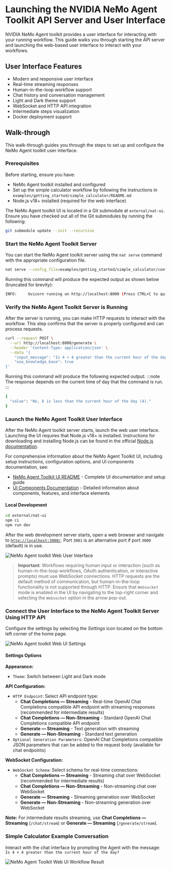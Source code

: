 <!--
SPDX-FileCopyrightText: Copyright (c) 2025, NVIDIA CORPORATION & AFFILIATES. All rights reserved.
SPDX-License-Identifier: Apache-2.0

Licensed under the Apache License, Version 2.0 (the "License");
you may not use this file except in compliance with the License.
You may obtain a copy of the License at

http://www.apache.org/licenses/LICENSE-2.0

Unless required by applicable law or agreed to in writing, software
distributed under the License is distributed on an "AS IS" BASIS,
WITHOUT WARRANTIES OR CONDITIONS OF ANY KIND, either express or implied.
See the License for the specific language governing permissions and
limitations under the License.
-->

# Launching the NVIDIA NeMo Agent Toolkit API Server and User Interface

NVIDIA NeMo Agent toolkit provides a user interface for interacting with your running workflow. This guide walks you through starting the API server and launching the web-based user interface to interact with your workflows.

## User Interface Features

- Modern and responsive user interface
- Real-time streaming responses
- Human-in-the-loop workflow support
- Chat history and conversation management
- Light and Dark theme support
- WebSocket and HTTP API integration
- Intermediate steps visualization
- Docker deployment support

## Walk-through

This walk-through guides you through the steps to set up and configure the NeMo Agent toolkit user interface.

### Prerequisites

Before starting, ensure you have:

- NeMo Agent toolkit installed and configured
- Set up the simple calculator workflow by following the instructions in `examples/getting_started/simple_calculator/README.md`
- Node.js v18+ installed (required for the web interface)

The NeMo Agent toolkit UI is located in a Git submodule at `external/nat-ui`. Ensure you have checked out all of the Git submodules by running the following:

```bash
git submodule update --init --recursive
```

### Start the NeMo Agent Toolkit Server

You can start the NeMo Agent toolkit server using the `nat serve` command with the appropriate configuration file.

```bash
nat serve --config_file=examples/getting_started/simple_calculator/configs/config.yml
```

Running this command will produce the expected output as shown below (truncated for brevity):

```bash
INFO:     Uvicorn running on http://localhost:8000 (Press CTRL+C to quit)
```

### Verify the NeMo Agent Toolkit Server is Running

After the server is running, you can make HTTP requests to interact with the workflow. This step confirms that the server is properly configured and can process requests.

```bash
curl --request POST \
  --url http://localhost:8000/generate \
  --header 'Content-Type: application/json' \
  --data '{
    "input_message": "Is 4 + 4 greater than the current hour of the day?",
    "use_knowledge_base": true
}'
```

Running this command will produce the following expected output:
:::note
The response depends on the current time of day that the command is run.
:::
```bash
{
  "value": "No, 8 is less than the current hour of the day (4)."
}
```

### Launch the NeMo Agent Toolkit User Interface

After the NeMo Agent toolkit server starts, launch the web user interface. Launching the UI requires that Node.js v18+ is installed. Instructions for downloading and installing Node.js can be found in the official [Node.js documentation](https://nodejs.org/en/download).

For comprehensive information about the NeMo Agent Toolkit UI, including setup instructions, configuration options, and UI components documentation, see:

- [NeMo Agent Toolkit UI README](https://github.com/NVIDIA/NeMo-Agent-Toolkit-UI/blob/main/README.md) - Complete UI documentation and setup guide
- [UI Components Documentation](https://github.com/NVIDIA/NeMo-Agent-Toolkit-UI/tree/main/docs/ui) - Detailed information about components, features, and interface elements

#### Local Development

```bash
cd external/nat-ui
npm ci
npm run dev
```

After the web development server starts, open a web browser and navigate to [`http://localhost:3000/`](http://localhost:3000/).
Port `3001` is an alternative port if port `3000` (default) is in use.

![NeMo Agent toolkit Web User Interface](../_static/ui_home_page.png)

> **Important**: Workflows requiring human input or interaction (such as human-in-the-loop workflows, OAuth authentication, or interactive prompts) must use WebSocket connections. HTTP requests are the default method of communication, but human-in-the-loop functionality is not supported through HTTP. Ensure that `Websocket` mode is enabled in the UI by navigating to the top-right corner and selecting the `Websocket` option in the arrow pop-out.

### Connect the User Interface to the NeMo Agent Toolkit Server Using HTTP API

Configure the settings by selecting the *Settings* icon located on the bottom left corner of the home page.

![NeMo Agent toolkit Web UI Settings](../_static/ui_generate_example_settings.png)

#### Settings Options

**Appearance:**

- `Theme`: Switch between Light and Dark mode

**API Configuration:**

- `HTTP Endpoint`: Select API endpoint type:
  - **Chat Completions — Streaming** - Real-time OpenAI Chat Completions compatible API endpoint with streaming responses (recommended for intermediate results)
  - **Chat Completions — Non-Streaming** - Standard OpenAI Chat Completions compatible API endpoint
  - **Generate — Streaming** - Text generation with streaming
  - **Generate — Non-Streaming** - Standard text generation
- `Optional Generation Parameters`: OpenAI Chat Completions compatible JSON parameters that can be added to the request body (available for chat endpoints)

**WebSocket Configuration:**

- `WebSocket Schema`: Select schema for real-time connections:
  - **Chat Completions — Streaming** - Streaming chat over WebSocket (recommended for intermediate results)
  - **Chat Completions — Non-Streaming** - Non-streaming chat over WebSocket
  - **Generate — Streaming** - Streaming generation over WebSocket
  - **Generate — Non-Streaming** - Non-streaming generation over WebSocket

**Note:** For intermediate results streaming, use **Chat Completions — Streaming** (`/chat/stream`) or **Generate — Streaming** (`/generate/stream`).

### Simple Calculator Example Conversation

Interact with the chat interface by prompting the Agent with the
message: `Is 4 + 4 greater than the current hour of the day?`

![NeMo Agent Toolkit Web UI Workflow Result](../_static/ui_generate_example.png)
